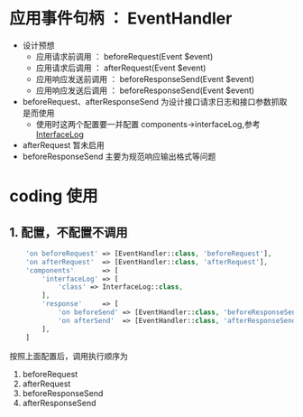 # 应用事件句柄 ： EventHandler
- 设计预想
    - 应用请求前调用 ： beforeRequest(Event $event)
    - 应用请求后调用 ： afterRequest(Event $event)
    - 应用响应发送前调用 ： beforeResponseSend(Event $event)
    - 应用响应发送后调用 ： beforeResponseSend(Event $event)
- beforeRequest、afterResponseSend 为设计接口请求日志和接口参数抓取是而使用
    - 使用时这两个配置要一并配置 components->interfaceLog,参考 [InterfaceLog](../components/InterfaceLog.md)
- afterRequest 暂未启用
- beforeResponseSend 主要为规范响应输出格式等问题

# coding 使用
## 1. 配置，不配置不调用

```php
    'on beforeRequest' => [EventHandler::class, 'beforeRequest'],
    'on afterRequest'  => [EventHandler::class, 'afterRequest'],
    'components'       => [
        'interfaceLog' => [
            'class' => InterfaceLog::class,
        ],
        'response'     => [
            'on beforeSend' => [EventHandler::class, 'beforeResponseSend'],
            'on afterSend'  => [EventHandler::class, 'afterResponseSend'],
        ],
    ]
```

按照上面配置后，调用执行顺序为

1. beforeRequest
1. afterRequest
1. beforeResponseSend
1. afterResponseSend
